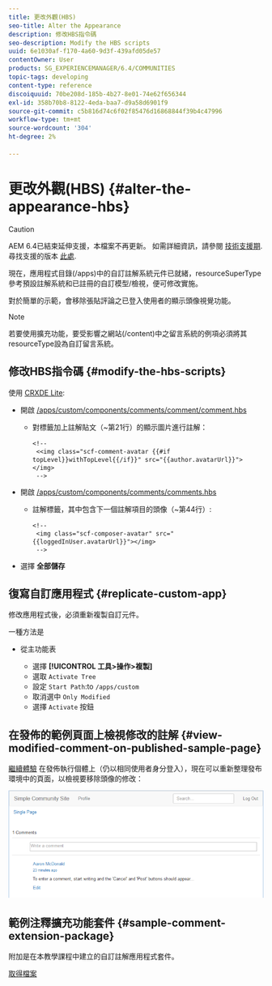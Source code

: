 ```yaml
---
title: 更改外觀(HBS)
seo-title: Alter the Appearance
description: 修改HBS指令碼
seo-description: Modify the HBS scripts
uuid: 6e1030af-f170-4a60-9d3f-439afd05de57
contentOwner: User
products: SG_EXPERIENCEMANAGER/6.4/COMMUNITIES
topic-tags: developing
content-type: reference
discoiquuid: 70be208d-185b-4b27-8e01-74e62f656344
exl-id: 358b70b8-8122-4eda-baa7-d9a58d6901f9
source-git-commit: c5b816d74c6f02f85476d16868844f39b4c47996
workflow-type: tm+mt
source-wordcount: '304'
ht-degree: 2%

---
```


# 更改外觀(HBS) {#alter-the-appearance-hbs}

>[!CAUTION]
>
>AEM 6.4已結束延伸支援，本檔案不再更新。 如需詳細資訊，請參閱 [技術支援期](https://helpx.adobe.com//tw/support/programs/eol-matrix.html). 尋找支援的版本 [此處](https://experienceleague.adobe.com/docs/).

現在，應用程式目錄(/apps)中的自訂註解系統元件已就緒，resourceSuperType參考預設註解系統和已註冊的自訂模型/檢視，便可修改實施。

對於簡單的示範，會移除張貼評論之已登入使用者的顯示頭像視覺功能。

>[!NOTE]
>
>若要使用擴充功能，要受影響之網站(/content)中之留言系統的例項必須將其resourceType設為自訂留言系統。

## 修改HBS指令碼 {#modify-the-hbs-scripts}

使用 [CRXDE Lite](../../help/sites-developing/developing-with-crxde-lite.md):

* 開啟 [/apps/custom/components/comments/comment/comment.hbs](http://localhost:4502/crx/de/index.jsp#/apps/custom/components/comments/comment/comment.hbs)

   * 對標籤加上註解貼文（~第21行）的顯示圖片進行註解：

      ```
      <!--
       <<img class="scf-comment-avatar {{#if topLevel}}withTopLevel{{/if}}" src="{{author.avatarUrl}}"></img>
       -->
      ```

* 開啟 [/apps/custom/components/comments/comments.hbs](http://localhost:4502/crx/de/index.jsp#/apps/custom/components/comments/comments.hbs)

   * 註解標籤，其中包含下一個註解項目的頭像（~第44行）:

      ```
      <!--
       <img class="scf-composer-avatar" src="{{loggedInUser.avatarUrl}}"></img>
       -->
      ```

* 選擇 **全部儲存**

## 復寫自訂應用程式 {#replicate-custom-app}

修改應用程式後，必須重新複製自訂元件。

一種方法是

* 從主功能表

   * 選擇 **[!UICONTROL 工具>操作>複製]**
   * 選取 `Activate Tree`
   * 設定 `Start Path`:to `/apps/custom`
   * 取消選中 `Only Modified`
   * 選擇 `Activate` 按鈕

## 在發佈的範例頁面上檢視修改的註解 {#view-modified-comment-on-published-sample-page}

[繼續體驗](extend-sample-page.md#publish-sample-page) 在發佈執行個體上（仍以相同使用者身分登入），現在可以重新整理發布環境中的頁面，以檢視要移除頭像的修改：

![chlimage_1-81](assets/chlimage_1-81.png)

## 範例注釋擴充功能套件 {#sample-comment-extension-package}

附加是在本教學課程中建立的自訂註解應用程式套件。

[取得檔案](assets/sample-comment-extension-6-1-fp3.zip)
